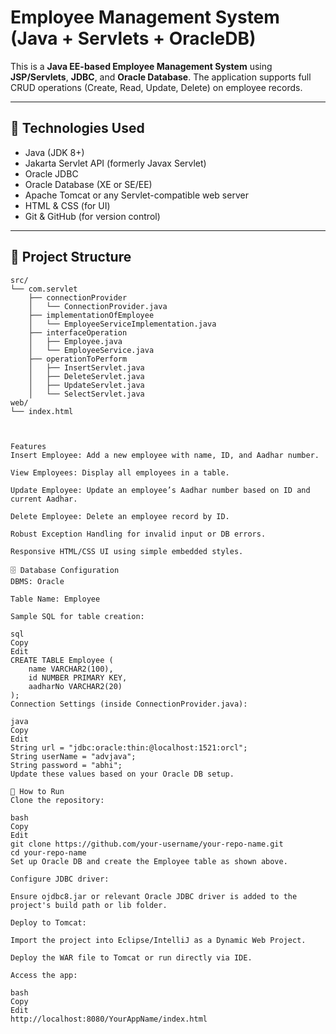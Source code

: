 # Employee Management System (Java + Servlets + OracleDB)

This is a **Java EE-based Employee Management System** using **JSP/Servlets**, **JDBC**, and **Oracle Database**. The application supports full CRUD operations (Create, Read, Update, Delete) on employee records.

---

## 🔧 Technologies Used

- Java (JDK 8+)
- Jakarta Servlet API (formerly Javax Servlet)
- Oracle JDBC
- Oracle Database (XE or SE/EE)
- Apache Tomcat or any Servlet-compatible web server
- HTML & CSS (for UI)
- Git & GitHub (for version control)

---

## 📁 Project Structure

```plaintext
src/
└── com.servlet
    ├── connectionProvider
    │   └── ConnectionProvider.java
    ├── implementationOfEmployee
    │   └── EmployeeServiceImplementation.java
    ├── interfaceOperation
    │   ├── Employee.java
    │   └── EmployeeService.java
    ├── operationToPerform
    │   ├── InsertServlet.java
    │   ├── DeleteServlet.java
    │   ├── UpdateServlet.java
    │   └── SelectServlet.java
web/
└── index.html



Features
Insert Employee: Add a new employee with name, ID, and Aadhar number.

View Employees: Display all employees in a table.

Update Employee: Update an employee’s Aadhar number based on ID and current Aadhar.

Delete Employee: Delete an employee record by ID.

Robust Exception Handling for invalid input or DB errors.

Responsive HTML/CSS UI using simple embedded styles.

🗄️ Database Configuration
DBMS: Oracle

Table Name: Employee

Sample SQL for table creation:

sql
Copy
Edit
CREATE TABLE Employee (
    name VARCHAR2(100),
    id NUMBER PRIMARY KEY,
    aadharNo VARCHAR2(20)
);
Connection Settings (inside ConnectionProvider.java):

java
Copy
Edit
String url = "jdbc:oracle:thin:@localhost:1521:orcl";
String userName = "advjava";
String password = "abhi";
Update these values based on your Oracle DB setup.

🚀 How to Run
Clone the repository:

bash
Copy
Edit
git clone https://github.com/your-username/your-repo-name.git
cd your-repo-name
Set up Oracle DB and create the Employee table as shown above.

Configure JDBC driver:

Ensure ojdbc8.jar or relevant Oracle JDBC driver is added to the project's build path or lib folder.

Deploy to Tomcat:

Import the project into Eclipse/IntelliJ as a Dynamic Web Project.

Deploy the WAR file to Tomcat or run directly via IDE.

Access the app:

bash
Copy
Edit
http://localhost:8080/YourAppName/index.html
